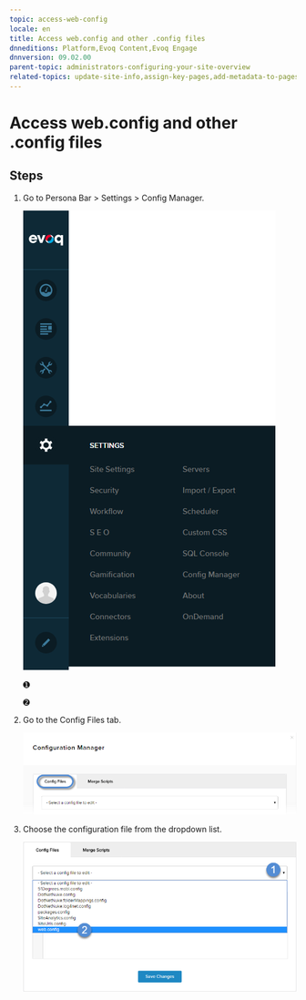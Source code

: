 ```yaml
---
topic: access-web-config
locale: en
title: Access web.config and other .config files
dnneditions: Platform,Evoq Content,Evoq Engage
dnnversion: 09.02.00
parent-topic: administrators-configuring-your-site-overview
related-topics: update-site-info,assign-key-pages,add-metadata-to-pages,configure-messaging,configure-check-for-new-version,participate-in-improvement-program,configure-html-editor,page-file-versioning,administrators-extensions-overview,administrators-connectors-overview,administrators-workflows-overview,administrators-search-overview,administrators-vocabularies-overview
---
```


# Access web.config and other .config files

## Steps

1.  Go to Persona Bar \> Settings \> Config Manager.
    
    ![Persona Bar > Settings > Config Manager](img/scr-pbar-host-Settings-E91.png)
    
    ➊
    
    ➋
    
2.  Go to the Config Files tab.
    
    ![Config Files](img/scr-pbtabs-host-Settings-ConfigManager-ConfigFiles-E90.png)
    
3.  Choose the configuration file from the dropdown list.
    
      
    
    ![Config Files dropdown > web.config](img/scr-ConfigMgr-ConfigFiles-webconfig-E91.png)